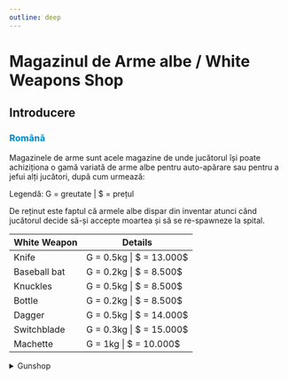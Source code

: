 ```yaml
---
outline: deep
---
```


# Magazinul de Arme albe / White Weapons Shop

## Introducere

### <span style="color: #0088CC">Română</span>

Magazinele de arme sunt acele magazine de unde jucătorul își poate achiziționa o gamă variată de arme albe pentru auto-apărare sau pentru a jefui alți jucători, după cum urmează:

Legendă: G = greutate | $ = prețul

De reținut este faptul că armele albe dispar din inventar atunci când jucătorul decide să-și accepte moartea și să se re-spawneze la spital.

|White Weapon|Details|
|-|-|
|Knife|G = 0.5kg \| \$ = 13.000$|
|Baseball bat|G = 0.2kg \| \$ = 8.500$|
|Knuckles|G = 0.5kg \| \$ = 8.500$|
|Bottle|G = 0.2kg \| \$ = 8.500$|
|Dagger|G = 0.5kg \| \$ = 14.000$|
|Switchblade|G = 0.3kg \| \$ = 15.000$|
|Machette|G = 1kg \| \$ = 10.000$|

<details>
  <summary>Gunshop</summary>
  <img src="https://v.b-zone.ro/images/wiki/melee-shop.gif" alt="Gunshop">
</details>